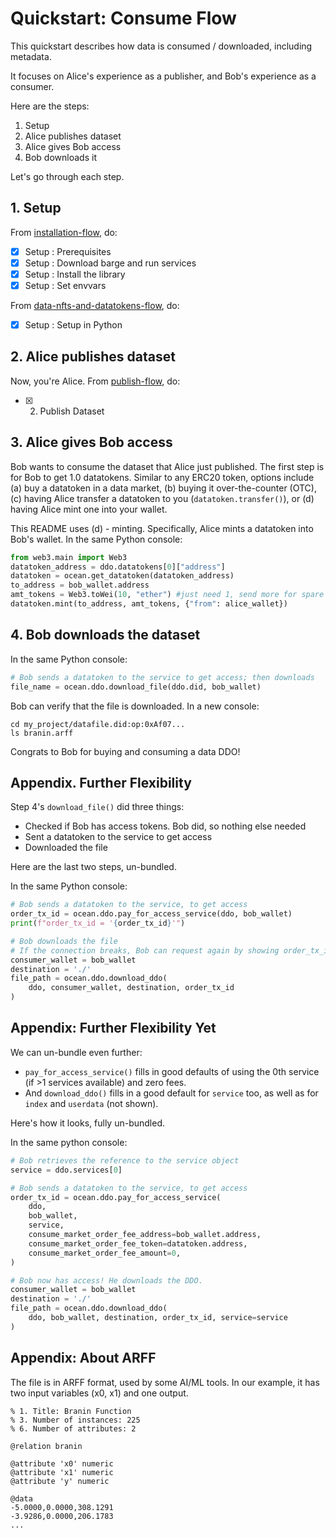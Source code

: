 <!--
Copyright 2022 Ocean Protocol Foundation
SPDX-License-Identifier: Apache-2.0
-->

# Quickstart: Consume Flow

This quickstart describes how data is consumed / downloaded, including metadata.

It focuses on Alice's experience as a publisher, and Bob's experience as a consumer.

Here are the steps:

1.  Setup
2.  Alice publishes dataset
3.  Alice gives Bob access
4.  Bob downloads it

Let's go through each step.

## 1. Setup

From [installation-flow](install.md), do:
- [x] Setup : Prerequisites
- [x] Setup : Download barge and run services
- [x] Setup : Install the library
- [x] Setup : Set envvars

From [data-nfts-and-datatokens-flow](data-nfts-and-datatokens-flow.md), do:
- [x] Setup : Setup in Python

## 2. Alice publishes dataset

Now, you're Alice. From [publish-flow](publish-flow.md), do:
- [x] 2. Publish Dataset

## 3. Alice gives Bob access

Bob wants to consume the dataset that Alice just published. The first step is for Bob to get 1.0 datatokens. Similar to any ERC20 token, options include (a) buy a datatoken in a data market, (b) buying it over-the-counter (OTC), (c) having Alice transfer a datatoken to you (`datatoken.transfer()`), or (d) having Alice mint one into your wallet.

This README uses (d) - minting. Specifically, Alice mints a datatoken into Bob's wallet. In the same Python console:
```python
from web3.main import Web3
datatoken_address = ddo.datatokens[0]["address"]
datatoken = ocean.get_datatoken(datatoken_address)
to_address = bob_wallet.address
amt_tokens = Web3.toWei(10, "ether") #just need 1, send more for spare
datatoken.mint(to_address, amt_tokens, {"from": alice_wallet})
```

## 4. Bob downloads the dataset

In the same Python console:
```python
# Bob sends a datatoken to the service to get access; then downloads
file_name = ocean.ddo.download_file(ddo.did, bob_wallet)
```

Bob can verify that the file is downloaded. In a new console:

```console
cd my_project/datafile.did:op:0xAf07...
ls branin.arff
```

Congrats to Bob for buying and consuming a data DDO!


## Appendix. Further Flexibility

Step 4's `download_file()` did three things:

- Checked if Bob has access tokens. Bob did, so nothing else needed
- Sent a datatoken to the service to get access
- Downloaded the file

Here are the last two steps, un-bundled.

In the same Python console:
```python
# Bob sends a datatoken to the service, to get access
order_tx_id = ocean.ddo.pay_for_access_service(ddo, bob_wallet)
print(f"order_tx_id = '{order_tx_id}'")

# Bob downloads the file
# If the connection breaks, Bob can request again by showing order_tx_id.
consumer_wallet = bob_wallet
destination = './'
file_path = ocean.ddo.download_ddo(
    ddo, consumer_wallet, destination, order_tx_id
)
```


## Appendix: Further Flexibility Yet

We can un-bundle even further:
- `pay_for_access_service()` fills in good defaults of using the 0th service (if >1 services available) and zero fees.
- And `download_ddo()` fills in a good default for `service` too, as well as for `index` and `userdata` (not shown).

Here's how it looks, fully un-bundled.

In the same python console:
```python
# Bob retrieves the reference to the service object
service = ddo.services[0]

# Bob sends a datatoken to the service, to get access
order_tx_id = ocean.ddo.pay_for_access_service(
    ddo,
    bob_wallet,
    service,
    consume_market_order_fee_address=bob_wallet.address,
    consume_market_order_fee_token=datatoken.address,
    consume_market_order_fee_amount=0,
)

# Bob now has access! He downloads the DDO.
consumer_wallet = bob_wallet
destination = './'
file_path = ocean.ddo.download_ddo(
    ddo, bob_wallet, destination, order_tx_id, service=service
)
```

## Appendix: About ARFF

The file is in ARFF format, used by some AI/ML tools. In our example, it has two input variables (x0, x1) and one output.

```console
% 1. Title: Branin Function
% 3. Number of instances: 225
% 6. Number of attributes: 2

@relation branin

@attribute 'x0' numeric
@attribute 'x1' numeric
@attribute 'y' numeric

@data
-5.0000,0.0000,308.1291
-3.9286,0.0000,206.1783
...
```

